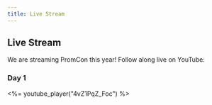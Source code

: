 ```yaml
---
title: Live Stream
---
```


## Live Stream

We are streaming PromCon this year! Follow along live on YouTube:

### Day 1

<%= youtube_player("4vZ1PqZ_Foc") %>
